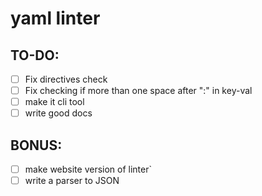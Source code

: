 # yaml linter

## TO-DO:

- [ ] Fix directives check
- [ ] Fix checking if more than one space after ":" in key-val
- [ ] make it cli tool
- [ ] write good docs

## BONUS:

- [ ] make website version of linter`
- [ ] write a parser to JSON
